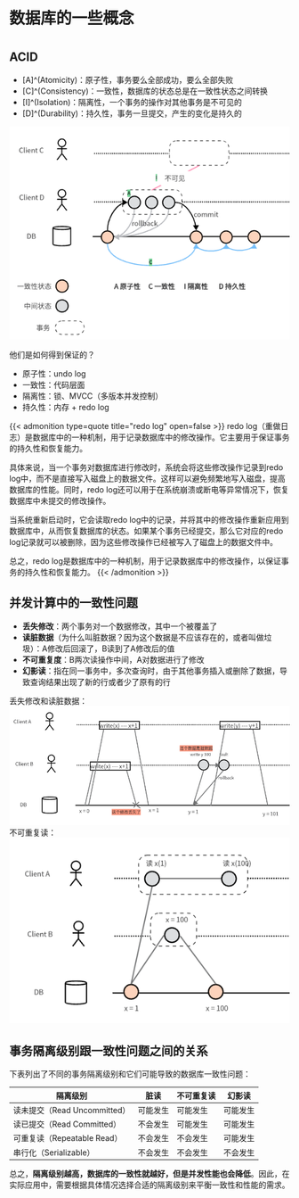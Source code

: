 # 数据库的一些概念

<!--more-->
#

## ACID

- [A]^(Atomicity)：原子性，事务要么全部成功，要么全部失败
- [C]^(Consistency)：一致性，数据库的状态总是在一致性状态之间转换
- [I]^(Isolation)：隔离性，一个事务的操作对其他事务是不可见的
- [D]^(Durability)：持久性，事务一旦提交，产生的变化是持久的

![](images/posts/Pasted%20image%2020230522165107.png)

他们是如何得到保证的？
- 原子性：undo log
- 一致性：代码层面
- 隔离性：锁、MVCC（多版本并发控制）
- 持久性：内存 + redo log

{{< admonition type=quote title="redo log" open=false >}}
redo log（重做日志）是数据库中的一种机制，用于记录数据库中的修改操作。它主要用于保证事务的持久性和恢复能力。

具体来说，当一个事务对数据库进行修改时，系统会将这些修改操作记录到redo log中，而不是直接写入磁盘上的数据文件。这样可以避免频繁地写入磁盘，提高数据库的性能。同时，redo log还可以用于在系统崩溃或断电等异常情况下，恢复数据库中未提交的修改操作。

当系统重新启动时，它会读取redo log中的记录，并将其中的修改操作重新应用到数据库中，从而恢复数据库的状态。如果某个事务已经提交，那么它对应的redo log记录就可以被删除，因为这些修改操作已经被写入了磁盘上的数据文件中。

总之，redo log是数据库中的一种机制，用于记录数据库中的修改操作，以保证事务的持久性和恢复能力。
{{< /admonition >}}


## 并发计算中的一致性问题

- **丢失修改**：两个事务对一个数据修改，其中一个被覆盖了
- **读脏数据**（为什么叫脏数据？因为这个数据是不应该存在的，或者叫做垃圾）：A修改后回滚了，B读到了A修改后的值
- **不可重复度**：B两次读操作中间，A对数据进行了修改
- **幻影读**：指在同一事务中，多次查询时，由于其他事务插入或删除了数据，导致查询结果出现了新的行或者少了原有的行


丢失修改和读脏数据：
![](images/posts/Pasted%20image%2020230522170900.png)
不可重复读：
![](images/posts/Pasted%20image%2020230522172132.png)

## 事务隔离级别跟一致性问题之间的关系

下表列出了不同的事务隔离级别和它们可能导致的数据库一致性问题：

| 隔离级别 | 脏读 | 不可重复读 | 幻影读 |
| --- | --- | --- | --- |
| 读未提交（Read Uncommitted） | 可能发生 | 可能发生 | 可能发生 |
| 读已提交（Read Committed） | 不会发生 | 可能发生 | 可能发生 |
| 可重复读（Repeatable Read） | 不会发生 | 不会发生 | 可能发生 |
| 串行化（Serializable） | 不会发生 | 不会发生 | 不会发生 |

总之，**隔离级别越高，数据库的一致性就越好，但是并发性能也会降低**。因此，在实际应用中，需要根据具体情况选择合适的隔离级别来平衡一致性和性能的需求。
